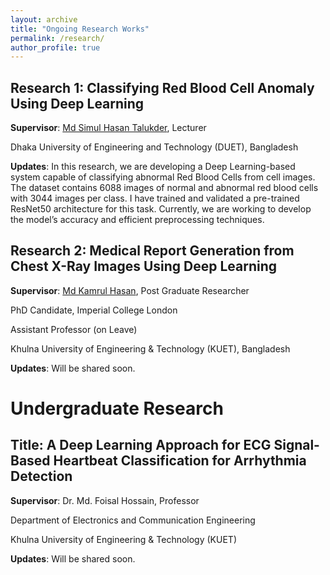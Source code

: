 ```yaml
---
layout: archive
title: "Ongoing Research Works"
permalink: /research/
author_profile: true
---
```

## Research 1: Classifying Red Blood Cell Anomaly Using Deep Learning

**Supervisor**: [Md Simul Hasan Talukder](https://scholar.google.com/citations?user=T754wTAAAAAJ&hl=en), Lecturer

Dhaka University of Engineering and Technology (DUET), Bangladesh

**Updates**: In this research, we are developing a Deep Learning-based system capable of classifying abnormal Red Blood Cells from cell images. The dataset contains 6088 images of normal and abnormal red blood cells with 3044 images per class. I have trained and validated a pre-trained ResNet50 architecture for this task. Currently, we are working to develop the model’s accuracy and efficient preprocessing techniques. 

## Research 2: Medical Report Generation from Chest X-Ray Images Using Deep Learning 

**Supervisor**: [Md Kamrul Hasan](https://med-ai.netlify.app/), Post Graduate Researcher

PhD Candidate, Imperial College London

Assistant Professor (on Leave)

Khulna University of Engineering & Technology (KUET), Bangladesh

**Updates**: Will be shared soon. 


# Undergraduate Research 

## Title: A Deep Learning Approach for ECG Signal-Based Heartbeat Classification for Arrhythmia Detection

**Supervisor**: Dr. Md. Foisal Hossain, Professor

Department of Electronics and Communication Engineering

Khulna University of Engineering & Technology (KUET)

**Updates**: Will be shared soon.  

